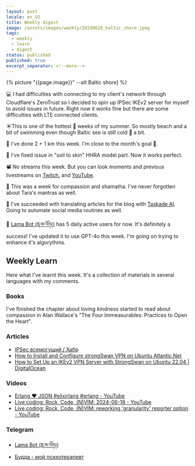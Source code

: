 ```yaml
---
layout: post
locale: en_US
title: Weekly digest
image: /assets/images/weekly/20240628_baltic_shore.jpeg
tags:
  - weekly
  - learn
  - digest
status: published
published: true
excerpt_separator: <!--more-->
---
```

{% picture "{{page.image}}" --alt Baltic shore] %}

💻 I had difficulties with connecting to my client's network through Cloudflare's ZeroTrust so I decided to spin up IPSec IKEv2 server for myself to avoid issues in future. Right now it works fine but there are some difficulties with LTE connected clients. 

☀️This is one of the hottest 🥵 weeks of my summer. So mostly beach and a bit of swimming even though Baltic see is still cold 🥶 a bit.

🏃 I've done 2 + 1 km this week. I'm close to the month's goal 🎯.

🔬 I've fixed issue in "soil to skin" HHRA model part. Now it works perfect.

📽️ No streams this week. But you can look moments and previous livestreams on [Twitch.](https://www.twitch.tv/war1and) and [YouTube](https://www.youtube.com/playlist?list=PLX764RemXwZZ_XfWfV8tq1PvoM4Ebcdo8).

🪷 This was a week for compassion and shamatha. I've never forgotten about Tara's mantras as well.

🤖 I've succeeded with translating articles for the blog with [Taskade AI](https://www.taskade.com/?via=t0hashvein). Going to automate social media routines as well.

 📿 [Lama Bot (དླ་མ་བོཏ།)](https://t.me/compassion_lama_bot) has 5 daily active users for now. It's definitely a success! I've updated it to use GPT-4o this week. I'm going on trying to enhance it's algorythms.

<!--more-->

## Weekly Learn
Here what I've learnt this week. It's a collection of materials  in several languages with my comments.

### Books
I've  finished the chapter about loving kindness started to read about compassion in Alan Wallace's "The Four Immeasurables: Practices to Open the Heart".

### Articles
- [IPSec всемогущий / Хабр](https://habr.com/ru/articles/504484/)
- [How to Install and Configure strongSwan VPN on Ubuntu Atlantic.Net](https://www.atlantic.net/vps-hosting/how-to-install-and-configure-strongswan-vpn-on-ubuntu/)
- [How to Set Up an IKEv2 VPN Server with StrongSwan on Ubuntu 22.04 | DigitalOcean](https://www.digitalocean.com/community/tutorials/how-to-set-up-an-ikev2-vpn-server-with-strongswan-on-ubuntu-22-04)

### Videos
- [Erlang ❤️ JSON #elixirlang #erlang - YouTube](https://youtube.com/shorts/X7A58ELGUbc?si=4CmWZs3r9ZcbZb40)
- [Live coding: Rock, Code, (N)VIM: 2024-06-18 - YouTube](https://www.youtube.com/watch?v=m-FDUDo8AVA&list=PLX764RemXwZZ_XfWfV8tq1PvoM4Ebcdo8&pp=gAQBiAQB)
- [Live coding: Rock, Code, (N)VIM: reworking 'granularity' reporter option - YouTube](https://www.youtube.com/watch?v=JGcJyUZOb00&list=PLX764RemXwZblsH7TJqUoFyYpR3vILORk&pp=gAQBiAQB)

### Telegram
- [Lama Bot (དླ་མ་བོཏ།)](https://t.me/compassion_lama_bot)
- [Будда - мой психотерапевт](https://t.me/Buddha_is_my_theropist_ru)

